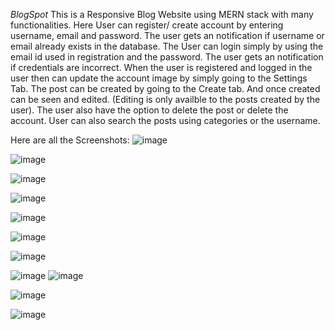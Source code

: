 *BlogSpot*
This is a Responsive Blog Website using MERN stack with many functionalities. 
Here User can register/ create account by entering username, email and password. The user gets an notification if username or email already exists in the database.
The User can login simply by using the email id used in registration and the password. The user gets an notification if credentials are incorrect.
When the user is registered and logged in the user then can update the account image by simply going to the Settings Tab.
The post can be created by going to the Create tab. And once created can be seen and edited. (Editing is only availble to the posts created by the user).
The user also have the option to delete the post or delete the account.
User can also search the posts using categories or the username.

Here are all the Screenshots:
![image](https://user-images.githubusercontent.com/63944649/144708329-959ce40e-57ab-47bb-b87e-034ca8213c38.png)

![image](https://user-images.githubusercontent.com/63944649/144708339-29ad2b00-a7c8-407a-b65b-b9d90eaa6e55.png)

![image](https://user-images.githubusercontent.com/63944649/144708267-18060f12-cefd-408b-99d5-9cf03231df1c.png)

![image](https://user-images.githubusercontent.com/63944649/144708272-c19e6ea9-22d7-46ef-839d-285eea350f5b.png)

![image](https://user-images.githubusercontent.com/63944649/144708290-a123cd3f-cb35-4b5d-bd6f-d9d94f6d8a96.png)

![image](https://user-images.githubusercontent.com/63944649/144708464-4933e570-caaf-45b9-b7f7-af3b9357a99b.png)

![image](https://user-images.githubusercontent.com/63944649/144708488-d476df9f-e47d-49c9-ad81-22c80078642c.png)

![image](https://user-images.githubusercontent.com/63944649/144708380-853cec15-f501-44d3-b7ca-1d93fa992658.png)
![image](https://user-images.githubusercontent.com/63944649/144708393-cca0c0fe-4b95-4e41-ab6a-9f5d8dc0d6ee.png)


![image](https://user-images.githubusercontent.com/63944649/144708352-95089a51-5ce5-4f6f-9772-60c268542385.png)

![image](https://user-images.githubusercontent.com/63944649/144708425-6217c91f-f393-4e77-9cb9-2d71a386c406.png)
